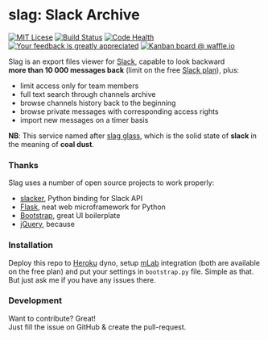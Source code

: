 # slag: Slack Archive

[![MIT Licese](https://img.shields.io/github/license/n8v-guy/slag.svg)](https://github.com/n8v-guy/slag/blob/master/LICENSE)
[![Build Status](https://img.shields.io/travis/n8v-guy/slag.svg)](https://travis-ci.org/n8v-guy/slag)
[![Code Health](https://landscape.io/github/n8v-guy/slag/master/landscape.svg?style=flat)](https://landscape.io/github/n8v-guy/slag/master)
[![Your feedback is greatly appreciated](https://img.shields.io/maintenance/yes/2016.svg)](https://github.com/n8v-guy/slag/issues/new)
[![Kanban board @ waffle.io](https://img.shields.io/github/issues-raw/n8v-guy/slag.svg)](https://waffle.io/n8v-guy/slag)

Slag is an export files viewer for [Slack](https://slack.com), capable to look backward  
**more than 10 000 messages back** (limit on the free [Slack plan](https://slack.com/pricing)), plus:
* limit access only for team members
* full text search through channels archive
* browse channels history back to the beginning
* browse private messages with corresponding access rights
* import new messages on a timer basis
  
**NB**: This service named after [slag glass](https://en.wikipedia.org/wiki/Slag), which is the solid state of **slack** in the meaning of **coal dust**.


### Thanks
Slag uses a number of open source projects to work properly:
* [slacker](https://github.com/os/slacker), Python binding for Slack API
* [Flask](http://flask.pocoo.org/), neat web microframework for Python
* [Bootstrap](https://getbootstrap.com/), great UI boilerplate
* [jQuery](https://jquery.com/), because

### Installation
Deploy this repo to [Heroku](https://www.heroku.com/) dyno, setup [mLab](https://mlab.com/) integration (both are available on the free plan) and put your settings in `bootstrap.py` file. Simple as that.
But just ask me if you have any issues there.

### Development
Want to contribute? Great!  
Just fill the issue on GitHub & create the pull-request.  
